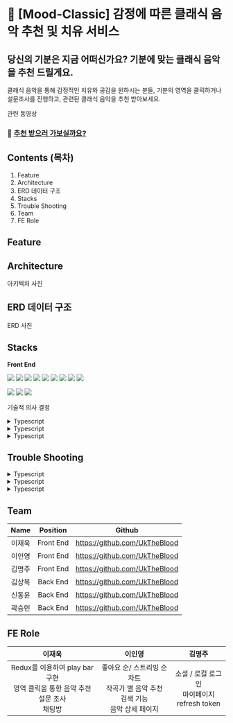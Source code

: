 # 🎹 [Mood-Classic] 감정에 따른 클래식 음악 추천 및 치유 서비스

## 당신의 기분은 지금 어떠신가요? 기분에 맞는 클래식 음악을 추천 드릴게요.
클래식 음악을 통해 감정적인 치유와 공감을 원하시는 분들, 기분의 영역을 클릭하거나 설문조사를 진행하고, 관련된 클래식 음악을 추천 받아보세요.

관련 동영상

### 🎻 [추천 받으러 가보실까요?](https://mood-classic.site/)


## Contents (목차)
1. Feature
2. Architecture
3. ERD 데이터 구조
4. Stacks
5. Trouble Shooting
6. Team
7. FE Role


## Feature




## Architecture
아키텍처 사진



## ERD 데이터 구조
ERD 사진



## Stacks
**Front End**

<img src="https://img.shields.io/badge/TYPESCRIPT-3178C6?style=for-the-badge&logo=Typescript&logoColor=black">
<img src="https://img.shields.io/badge/REACT-61DAFB?style=for-the-badge&logo=REACT&logoColor=black">
<img src="https://img.shields.io/badge/REACT QUERY-FF4154?style=for-the-badge&logo=React Query&logoColor=white"> <img src="https://img.shields.io/badge/styledComponents-DB7093?style=for-the-badge&logo=styledComponents&logoColor=white">  <img src="https://img.shields.io/badge/CSS3-1572B6?style=for-the-badge&logo=CSS3&logoColor=white"> <img src="https://img.shields.io/badge/AXIOS-5A29E4?style=for-the-badge&logo=AXIOS&logoColor=white"> <img src="https://img.shields.io/badge/REACT ROUTER-CA4245?style=for-the-badge&logo=REACTROUTER&logoColor=white"> <img src="https://img.shields.io/badge/redux-764ABC?style=for-the-badge&logo=#764ABC&logoColor=white"> <img src="https://img.shields.io/badge/socketdotio-3010101?style=for-the-badge&logo=socketdotio&logoColor=white">

<img src="https://img.shields.io/badge/Github-181717?style=for-the-badge&logo=GITHUB&logoColor=white"> <img src="https://img.shields.io/badge/VISUAL STUDIO CODE-007ACC?style=for-the-badge&logo=VISUAL STUDIO CODE&logoColor=white">  <img src="https://img.shields.io/badge/Figma-F24E1E?style=for-the-badge&logo=FIGMA&logoColor=white">




기술적 의사 결정 
<details>
  <summary>Typescript</summary>
  <div>내용</div>
</details>
<details>
  <summary>Typescript</summary>
  <div>내용</div>
</details>
<details>
  <summary>Typescript</summary>
  <div>내용</div>
</details>





## Trouble Shooting
<details>
  <summary>Typescript</summary>
  <div>내용</div>
</details>
<details>
  <summary>Typescript</summary>
  <div>내용</div>
</details>
<details>
  <summary>Typescript</summary>
  <div>내용</div>
</details>



## Team

| Name | Position | Github |
|:-:|:-:|:-:|
| 이재욱 | Front End | https://github.com/UkTheBlood |
| 이인영 | Front End | https://github.com/UkTheBlood |
| 김명주 | Front End | https://github.com/UkTheBlood |
| 김상목 | Back End | https://github.com/UkTheBlood |
| 신동윤 | Back End | https://github.com/UkTheBlood |
| 곽승민 | Back End | https://github.com/UkTheBlood |


## FE Role


| 이재욱 | 이인영 | 김명주 |
|:-:|:-:|:-:|
| Redux를 이용하여 play bar 구현<br/> 영역 클릭을 통한 음악 추천 <br/> 설문 조사 <br/> 채팅방 | 좋아요 순/ 스트리밍 순 차트 <br/> 작곡가 별 음악 추천 <br/> 검색 기능 <br/> 음악 상세 페이지 <br/> | 소셜 / 로컬 로그인 <br/> 마이페이지 <br/> refresh token |























